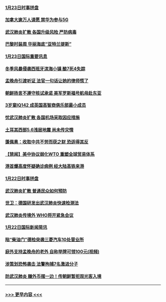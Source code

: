 #### [1月23日时事拼盘](../pages/prog202/a102759599.md?t=01240655) 
#### [加拿大逾万人请愿 禁华为参与5G](../pages/prog202/a102759553.md?t=01240655) 
#### [武汉肺炎扩散 各国升级风险 严防病毒](../pages/prog202/a102759400.md?t=01240655) 
#### [巴黎时装周 华丽海底“亚特兰提斯”](../pages/prog202/a102759217.md?t=01240655) 
#### [1月23日国际重要讯息](../pages/prog202/a102759199.md?t=01240655) 
#### [冬季风暴侵袭西班牙滨海小镇 酿7死4失踪](../pages/prog202/a102759119.md?t=01240655) 
#### [孟晚舟引渡听证 法官一句话让她的律师慌了](../pages/prog202/a102759060.md?t=01240655) 
#### [朝鲜扬言不遵守核试承诺 美军罗斯福号航母赴东亚](../pages/prog202/a102759001.md?t=01240655) 
#### [3岁童IQ142 成英国高智商俱乐部最小成员](../pages/prog202/a102758990.md?t=01240655) 
#### [忧武汉肺炎扩散 各国机场采取因应措施](../pages/prog202/a102758911.md?t=01240655) 
#### [土耳其西部5.6浅层地震 尚未传灾情](../pages/prog202/a102758903.md?t=01240655) 
#### [蓬佩奥：收取中共不劳而获之财 恐适得其反](../pages/prog202/a102758889.md?t=01240655) 
#### [【禁闻】美中协议弱化WTO 重塑全球贸易体系](../pages/prog202/a102758790.md?t=01240655) 
#### [港首爆高度怀疑确诊病例 经大陆高铁来港](../pages/prog202/a102758613.md?t=01240655) 
#### [1月22日时事拼盘](../pages/prog202/a102758615.md?t=01240655) 
#### [武汉肺炎扩散 普通民众如何预防](../pages/prog202/a102758504.md?t=01240655) 
#### [世卫：德国研发出武汉肺炎快速检测法](../pages/prog202/a102758495.md?t=01240655) 
#### [武汉肺炎传境外 WHO将开紧急会议](../pages/prog202/a102758437.md?t=01240655) 
#### [1月22日国际新闻简讯](../pages/prog202/a102758231.md?t=01240655) 
#### [陷“柴油门”德检突袭三菱汽车10处营业所](../pages/prog202/a102758165.md?t=01240655) 
#### [庭外支持孟晚舟的老外 自称举牌可领100元(视频)](../pages/prog202/a102758092.md?t=01240655) 
#### [涉策划恐怖袭击 法警拘捕7名激进分子](../pages/prog202/a102758069.md?t=01240655) 
#### [防武汉肺炎 赚外币摆一边！传朝鲜暂拒观光客入境](../pages/prog202/a102758019.md?t=01240655) 

----
#### [ >>> 更早内容 <<< ](../indexes/prog202-earlier.md)
